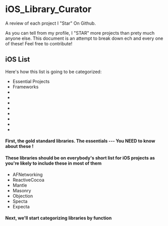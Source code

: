 # iOS_Library_Curator
A review of each project I "Star" On Github. 

As you can tell from my profile, I "STAR" more projects than prety much anyone else. This document is an attempt to break down ech and every one of these! Feel free to contribute! 

## **iOS List**

Here's how this list is going to be categorized:
- Essential Projects
- Frameworks
- 
- 
- 
- 
- 
- 
- 
-

#### First, the gold standard libraries. The essentials --- You **NEED** to know about these !
#### These libraries should be on everybody's short list for iOS projects as you're likely to include these in most of them

- AFNetworking
- ReactiveCocoa
- Mantle
- Masonry
- Objection
- Specta
- Expecta

#### Next, we'll start categorizing libraries by function
